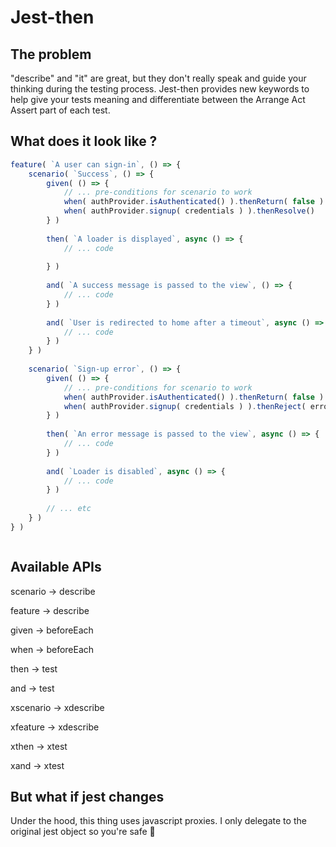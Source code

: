 # Jest-then
## The problem
"describe" and "it" are great, but they don't really speak and guide your thinking during the testing process.
Jest-then provides new keywords to help give your tests meaning and differentiate between the Arrange Act Assert part of each test.

## What does it look like ?
```typescript
feature( `A user can sign-in`, () => {	
	scenario( `Success`, () => {
		given( () => {
			// ... pre-conditions for scenario to work
			when( authProvider.isAuthenticated() ).thenReturn( false )
			when( authProvider.signup( credentials ) ).thenResolve()
		} )
		
		then( `A loader is displayed`, async () => {
			// ... code
			
		} )
		
		and( `A success message is passed to the view`, () => {
			// ... code
		} )
		
		and( `User is redirected to home after a timeout`, async () => {
			// ... code
		} )
	} )
	
	scenario( `Sign-up error`, () => {
		given( () => {
			// ... pre-conditions for scenario to work
			when( authProvider.isAuthenticated() ).thenReturn( false )
			when( authProvider.signup( credentials ) ).thenReject( error )
		} )
		
		then( `An error message is passed to the view`, async () => {
			// ... code
		} )
		
		and( `Loader is disabled`, async () => {
			// ... code
		} )
		
		// ... etc
	} )
} )



```

## Available APIs

scenario -> describe
 
feature -> describe 


given -> beforeEach
 
when -> beforeEach 


then -> test
 
and -> test 


xscenario -> xdescribe
 
xfeature -> xdescribe
 
xthen -> xtest
 
xand -> xtest 

## But what if jest changes
Under the hood, this thing uses javascript proxies. I only delegate to the original jest object so you're safe 🥳
